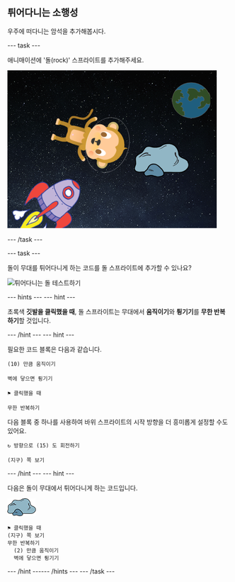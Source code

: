 ## 튀어다니는 소행성

우주에 떠다니는 암석을 추가해봅시다.

--- task ---

애니매이션에 '돌(rock)' 스프라이트를 추가해주세요.

![돌 스프라이트 추가하기](images/space-rock-sprite.png)

--- /task ---

--- task ---

돌이 무대를 튀어다니게 하는 코드를 돌 스프라이트에 추가할 수 있나요?

![튀어다니는 돌 테스트하기](images/space-bounce-test.png)

--- hints ---
 --- hint ---

초록색 **깃발을 클릭했을 때**, 돌 스프라이트는 무대에서 **움직이기**와 **튕기기**를 **무한 반복하기**할 것입니다.

--- /hint --- --- hint ---

필요한 코드 블록은 다음과 같습니다.

```blocks3
(10) 만큼 움직이기

벽에 닿으면 튕기기

⚑ 클릭했을 때

무한 반복하기
```

다음 블록 중 하나를 사용하여 바위 스프라이트의 시작 방향을 더 흥미롭게 설정할 수도 있어요.

```blocks3
↻ 방향으로 (15) 도 회전하기

(지구) 쪽 보기
```

--- /hint --- --- hint ---

다음은 돌이 무대에서 튀어다니게 하는 코드입니다.

![돌 스프라이트](images/sprite-rock.png)

```blocks3
⚑ 클릭했을 때
(지구) 쪽 보기
무한 반복하기 
  (2) 만큼 움직이기
  벽에 닿으면 튕기기
```

--- /hint ------ /hints --- --- /task ---